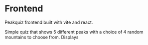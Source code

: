 # Frontend

Peakquiz frontend built with vite and react.

Simple quiz that shows 5 different peaks with a choice of 4 random mountains to choose from.
Displays 